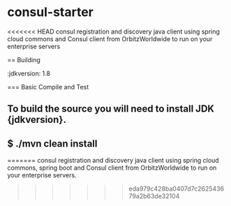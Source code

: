 # consul-starter
<<<<<<< HEAD
consul registration  and discovery java client using spring cloud commons and Consul client from OrbitzWorldwide to run on your enterprise servers

== Building

:jdkversion: 1.8

=== Basic Compile and Test

To build the source you will need to install JDK {jdkversion}.
----
$ ./mvn clean install
----
=======
consul registration  and discovery java client using spring cloud commons, spring boot and Consul client from OrbitzWorldwide to run on your enterprise servers.
>>>>>>> eda979c428ba0407d7c262543679a2b63de32104
